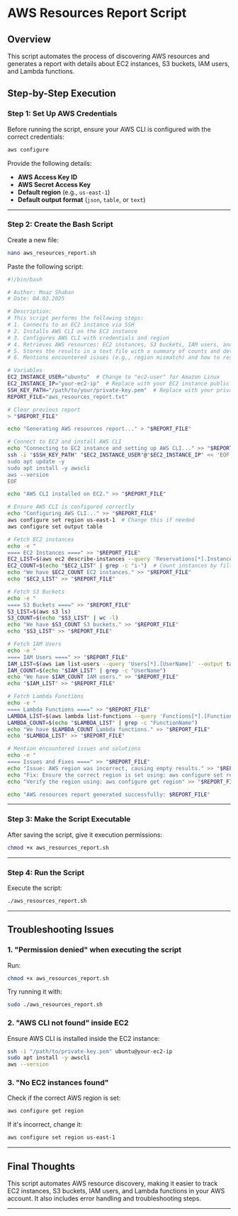 # AWS Resources Report Script

## Overview
This script automates the process of discovering AWS resources and generates a report with details about EC2 instances, S3 buckets, IAM users, and Lambda functions.

## Step-by-Step Execution

### Step 1: Set Up AWS Credentials
Before running the script, ensure your AWS CLI is configured with the correct credentials:

```sh
aws configure
```

Provide the following details:
- **AWS Access Key ID**
- **AWS Secret Access Key**
- **Default region** (e.g., `us-east-1`)
- **Default output format** (`json`, `table`, or `text`)

---

### Step 2: Create the Bash Script
Create a new file:

```sh
nano aws_resources_report.sh
```

Paste the following script:

```sh
#!/bin/bash

# Author: Moaz Shaban
# Date: 04.02.2025

# Description:
# This script performs the following steps:
# 1. Connects to an EC2 instance via SSH
# 2. Installs AWS CLI on the EC2 instance
# 3. Configures AWS CLI with credentials and region
# 4. Retrieves AWS resources: EC2 instances, S3 buckets, IAM users, and Lambda functions
# 5. Stores the results in a text file with a summary of counts and details
# 6. Mentions encountered issues (e.g., region mismatch) and how to resolve them

# Variables
EC2_INSTANCE_USER="ubuntu"  # Change to "ec2-user" for Amazon Linux
EC2_INSTANCE_IP="your-ec2-ip"  # Replace with your EC2 instance public IP
SSH_KEY_PATH="/path/to/your/private-key.pem"  # Replace with your private key path
REPORT_FILE="aws_resources_report.txt"

# Clear previous report
> "$REPORT_FILE"

echo "Generating AWS resources report..." > "$REPORT_FILE"

# Connect to EC2 and install AWS CLI
echo "Connecting to EC2 instance and setting up AWS CLI..." >> "$REPORT_FILE"
ssh -i "$SSH_KEY_PATH" "$EC2_INSTANCE_USER"@"$EC2_INSTANCE_IP" << 'EOF'
sudo apt update -y
sudo apt install -y awscli
aws --version
EOF

echo "AWS CLI installed on EC2." >> "$REPORT_FILE"

# Ensure AWS CLI is configured correctly
echo "Configuring AWS CLI..." >> "$REPORT_FILE"
aws configure set region us-east-1  # Change this if needed
aws configure set output table

# Fetch EC2 instances
echo -e "
==== EC2 Instances ====" >> "$REPORT_FILE"
EC2_LIST=$(aws ec2 describe-instances --query 'Reservations[*].Instances[*].[InstanceId,Tags[?Key==`Name`].Value|[0],State.Name]' --output table)
EC2_COUNT=$(echo "$EC2_LIST" | grep -c "i-")  # Count instances by filtering for instance IDs
echo "We have $EC2_COUNT EC2 instances." >> "$REPORT_FILE"
echo "$EC2_LIST" >> "$REPORT_FILE"

# Fetch S3 Buckets
echo -e "
==== S3 Buckets ====" >> "$REPORT_FILE"
S3_LIST=$(aws s3 ls)
S3_COUNT=$(echo "$S3_LIST" | wc -l)
echo "We have $S3_COUNT S3 buckets." >> "$REPORT_FILE"
echo "$S3_LIST" >> "$REPORT_FILE"

# Fetch IAM Users
echo -e "
==== IAM Users ====" >> "$REPORT_FILE"
IAM_LIST=$(aws iam list-users --query 'Users[*].[UserName]' --output table)
IAM_COUNT=$(echo "$IAM_LIST" | grep -c "UserName")
echo "We have $IAM_COUNT IAM users." >> "$REPORT_FILE"
echo "$IAM_LIST" >> "$REPORT_FILE"

# Fetch Lambda Functions
echo -e "
==== Lambda Functions ====" >> "$REPORT_FILE"
LAMBDA_LIST=$(aws lambda list-functions --query 'Functions[*].[FunctionName]' --output table)
LAMBDA_COUNT=$(echo "$LAMBDA_LIST" | grep -c "FunctionName")
echo "We have $LAMBDA_COUNT Lambda functions." >> "$REPORT_FILE"
echo "$LAMBDA_LIST" >> "$REPORT_FILE"

# Mention encountered issues and solutions
echo -e "
==== Issues and Fixes ====" >> "$REPORT_FILE"
echo "Issue: AWS region was incorrect, causing empty results." >> "$REPORT_FILE"
echo "Fix: Ensure the correct region is set using: aws configure set region us-east-1" >> "$REPORT_FILE"
echo "Verify the region using: aws configure get region" >> "$REPORT_FILE"

echo "AWS resources report generated successfully: $REPORT_FILE"
```

---

### Step 3: Make the Script Executable
After saving the script, give it execution permissions:

```sh
chmod +x aws_resources_report.sh
```

---

### Step 4: Run the Script
Execute the script:

```sh
./aws_resources_report.sh
```

---

## Troubleshooting Issues

### 1. "Permission denied" when executing the script
Run:
```sh
chmod +x aws_resources_report.sh
```
Try running it with:
```sh
sudo ./aws_resources_report.sh
```

### 2. "AWS CLI not found" inside EC2
Ensure AWS CLI is installed inside the EC2 instance:

```sh
ssh -i "/path/to/private-key.pem" ubuntu@your-ec2-ip
sudo apt install -y awscli
aws --version
```

### 3. "No EC2 instances found"
Check if the correct AWS region is set:

```sh
aws configure get region
```
If it's incorrect, change it:

```sh
aws configure set region us-east-1
```

---

## Final Thoughts
This script automates AWS resource discovery, making it easier to track EC2 instances, S3 buckets, IAM users, and Lambda functions in your AWS account. It also includes error handling and troubleshooting steps.

---


